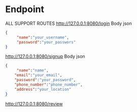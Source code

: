 # Endpoint

ALL SUPPORT ROUTES
http://127.0.0.1:8080/login
Body json

```json
{
     "name":"your_username",
     "password":"your_passwors"
}
```
http://127.0.0.1:8080/signup
Body json
``` json
{
     "name":"name",
	"email":"your_email",
	"password":"your_password",
	"phone_number":"phone_number",
	"address":"your_location"
}

```

http://127.0.0.1:8080/review